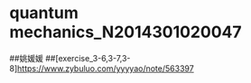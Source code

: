 # quantum mechanics_N2014301020047
##姚媛媛
##[exercise_3-6,3-7,3-8]https://www.zybuluo.com/yyyyao/note/563397
